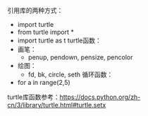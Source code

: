 引用库的两种方式：
- import turtle
- from turtle import *
- import turtle as t
turtle函数：
- 画笔：
  - penup, pendown, pensize, pencolor
- 绘图：
  - fd, bk, circle, seth
循环函数：
- for a in range(2,5)
  
turtle库函数参考：https://docs.python.org/zh-cn/3/library/turtle.html#turtle.setx